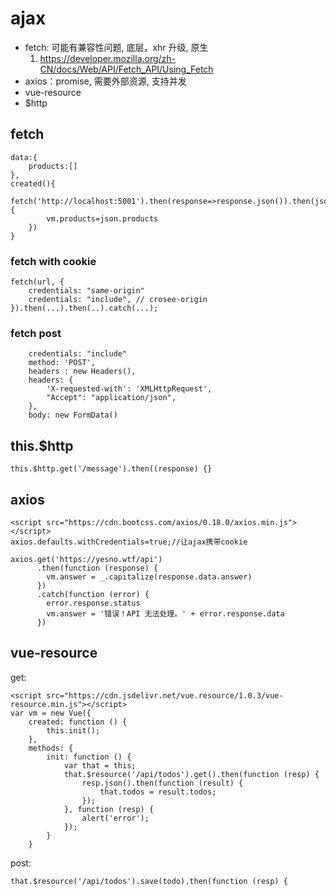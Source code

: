 # ajax
- fetch: 可能有兼容性问题, 底层，xhr 升级, 原生
    1. https://developer.mozilla.org/zh-CN/docs/Web/API/Fetch_API/Using_Fetch
- axios：promise, 需要外部资源, 支持并发
- vue-resource
- $http 

## fetch

    data:{
        products:[]
    },
    created(){
        fetch('http://localhost:5001').then(response=>response.json()).then(json=>{
            vm.products=json.products
        })
    }

### fetch with cookie

    fetch(url, {
        credentials: "same-origin"
        credentials: "include", // crosee-origin
    }).then(...).then(..).catch(...);

### fetch post

        credentials: "include"
        method: 'POST',
        headers : new Headers(),
        headers: {
            'X-requested-with': 'XMLHttpRequest',
            "Accept": "application/json",
        },
        body: new FormData()

## this.$http

    this.$http.get('/message').then((response) {}

## axios
    <script src="https://cdn.bootcss.com/axios/0.18.0/axios.min.js"></script>
    axios.defaults.withCredentials=true;//让ajax携带cookie

    axios.get('https://yesno.wtf/api')
          .then(function (response) {
            vm.answer = _.capitalize(response.data.answer)
          })
          .catch(function (error) {
            error.response.status
            vm.answer = '错误！API 无法处理。' + error.response.data 
          })

## vue-resource
get:

    <script src="https://cdn.jsdelivr.net/vue.resource/1.0.3/vue-resource.min.js"></script>
    var vm = new Vue({
        created: function () {
            this.init();
        },
        methods: {
            init: function () {
                var that = this;
                that.$resource('/api/todos').get().then(function (resp) {
                    resp.json().then(function (result) {
                        that.todos = result.todos;
                    });
                }, function (resp) {
                    alert('error');
                });
            }
        }


post:

    that.$resource('/api/todos').save(todo).then(function (resp) {
